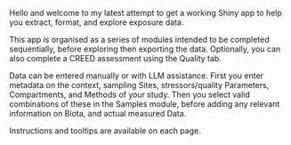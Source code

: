 Hello and welcome to my latest attempt to get a working Shiny app to help you
extract, format, and explore exposure data.

This app is organised as a series of modules intended to be completed sequentially,
before exploring then exporting the data. Optionally, you can also complete a CREED
assessment using the Quality tab.

Data can be entered manually or with LLM assistance. First you enter metadata on
the context, sampling Sites, stressors/quality Parameters, Compartments, and Methods of your study. 
Then you select valid combinations of these in the Samples module, before adding
any relevant information on Biota, and actual measured Data. 

Instructions and tooltips are available on each page.